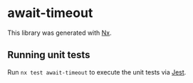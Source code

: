# await-timeout

This library was generated with [Nx](https://nx.dev).

## Running unit tests

Run `nx test await-timeout` to execute the unit tests via [Jest](https://jestjs.io).
